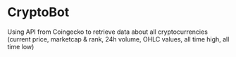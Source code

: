 # CryptoBot

Using API from Coingecko to retrieve data about all cryptocurrencies (current price, marketcap & rank, 24h volume, OHLC values, all time high, all time low)
